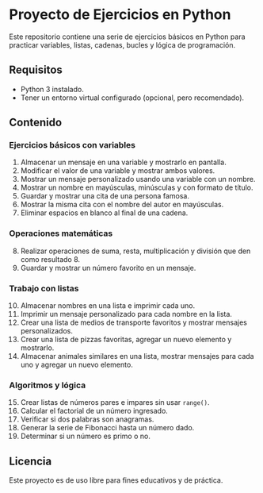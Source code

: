 # Proyecto de Ejercicios en Python

Este repositorio contiene una serie de ejercicios básicos en Python para practicar variables, listas, cadenas, bucles y lógica de programación.

## Requisitos

- Python 3 instalado.
- Tener un entorno virtual configurado (opcional, pero recomendado).

## Contenido

### Ejercicios básicos con variables

1. Almacenar un mensaje en una variable y mostrarlo en pantalla.
2. Modificar el valor de una variable y mostrar ambos valores.
3. Mostrar un mensaje personalizado usando una variable con un nombre.
4. Mostrar un nombre en mayúsculas, minúsculas y con formato de título.
5. Guardar y mostrar una cita de una persona famosa.
6. Mostrar la misma cita con el nombre del autor en mayúsculas.
7. Eliminar espacios en blanco al final de una cadena.

### Operaciones matemáticas

8. Realizar operaciones de suma, resta, multiplicación y división que den como resultado 8.
9. Guardar y mostrar un número favorito en un mensaje.

### Trabajo con listas

10. Almacenar nombres en una lista e imprimir cada uno.
11. Imprimir un mensaje personalizado para cada nombre en la lista.
12. Crear una lista de medios de transporte favoritos y mostrar mensajes personalizados.
13. Crear una lista de pizzas favoritas, agregar un nuevo elemento y mostrarlo.
14. Almacenar animales similares en una lista, mostrar mensajes para cada uno y agregar un nuevo elemento.

### Algoritmos y lógica

15. Crear listas de números pares e impares sin usar `range()`.
16. Calcular el factorial de un número ingresado.
17. Verificar si dos palabras son anagramas.
18. Generar la serie de Fibonacci hasta un número dado.
19. Determinar si un número es primo o no.

## Licencia

Este proyecto es de uso libre para fines educativos y de práctica.

